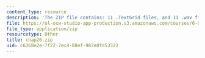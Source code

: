 ```yaml
---
content_type: resource
description: 'The ZIP file contains: 11 .TextGrid files, and 11 .wav files.'
file: https://ol-ocw-studio-app-production.s3.amazonaws.com/courses/6-911-transcribing-prosodic-structure-of-spoken-utterances-with-tobi-january-iap-2006/c6368e2e7f227ec408ef987e0fd53322_chap26.zip
file_type: application/zip
resourcetype: Other
title: chap26.zip
uid: c6368e2e-7f22-7ec4-08ef-987e0fd53322
---
```


